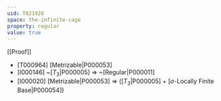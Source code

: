 ```yaml
---
uid: T021928
space: the-infinite-cage
property: regular
value: true
---
```

[[Proof]]

* [T000964] [Metrizable|P000053]
* [I000146] ~[$T_3$|P000005] => ~[Regular|P000011]
* [I000020] [Metrizable|P000053] => ([$T_3$|P000005] + [$\sigma$-Locally Finite Base|P000054])

